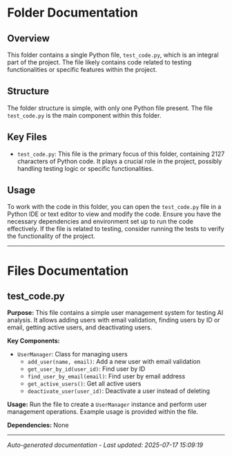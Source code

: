 # Folder Documentation

## Overview
This folder contains a single Python file, `test_code.py`, which is an integral part of the project. The file likely contains code related to testing functionalities or specific features within the project.

## Structure
The folder structure is simple, with only one Python file present. The file `test_code.py` is the main component within this folder.

## Key Files
- `test_code.py`: This file is the primary focus of this folder, containing 2127 characters of Python code. It plays a crucial role in the project, possibly handling testing logic or specific functionalities.

## Usage
To work with the code in this folder, you can open the `test_code.py` file in a Python IDE or text editor to view and modify the code. Ensure you have the necessary dependencies and environment set up to run the code effectively. If the file is related to testing, consider running the tests to verify the functionality of the project.

---

# Files Documentation

## test_code.py

**Purpose:** This file contains a simple user management system for testing AI analysis. It allows adding users with email validation, finding users by ID or email, getting active users, and deactivating users.

**Key Components:**
- `UserManager`: Class for managing users
  - `add_user(name, email)`: Add a new user with email validation
  - `get_user_by_id(user_id)`: Find user by ID
  - `find_user_by_email(email)`: Find user by email address
  - `get_active_users()`: Get all active users
  - `deactivate_user(user_id)`: Deactivate a user instead of deleting

**Usage:** Run the file to create a `UserManager` instance and perform user management operations. Example usage is provided within the file.

**Dependencies:** None

---
*Auto-generated documentation - Last updated: 2025-07-17 15:09:19*
